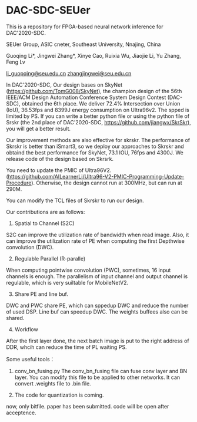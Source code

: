 # DAC-SDC-SEUer  


This is a repository for FPGA-based neural network inference for DAC'2020-SDC. 

SEUer Group, ASIC cneter, Southeast University, Nnajing, China

Guoqing Li*, Jingwei Zhang*, Xinye Cao, Ruixia Wu, Jiaojie Li, Yu Zhang, Feng Lv 

li_guopqing@seu.edu.cn   zhangjingwei@seu.edu.cn 

In DAC'2020-SDC, Our design bases on SkyNet (https://github.com/TomG008/SkyNet), the champion design of the 56th IEEE/ACM Design Automation Conference System Design Contest (DAC-SDC), obtained the 6th place. We deliver 72.4% Intersection over Union (IoU), 36.53fps and 8399J energy consumption on Ultra96v2. The spped is limited by PS. If you can write a better python file or using the python file of Srskr (the 2nd place of DAC'2020-SDC, https://github.com/jiangwx/SkrSkr), you will get a better result. 

Our improvement methods are also effective for skrskr. The performance of Skrskr is better than iSmart3, so we deploy our approaches to Skrskr and obtaind the best performance for SkyNet, 73.1 IOU, 76fps and 4300J. We release code of the design based on Skrsrk.

You need to update the PMIC of Ultra96V2. (https://github.com/AILearnerLi/Ultra96-V2-PMIC-Programming-Update-Procedure). Otherwise, the design cannot run at 300MHz, but can run at 290M.

You can modify the TCL files of Skrskr to run our design.


Our contributions are as follows:

1. Spatial to Channel (S2C)

  S2C can improve the utilization rate of bandwidth when read image. Also, it can improve the utilization rate of PE when computing the first Depthwise convolution (DWC).

2. Regulable Parallel (R-paralle)

  When computing pointwise convolution (PWC), sometimes, 16 input channels is enough. The parallelism of input channel and output channel is regulable, which is very suiltable for MobileNetV2.
  
3. Share PE and line buf.

  DWC and PWC share PE, which can sppedup DWC and reduce the number of used DSP. Line buf can speedup DWC. The weights buffees also can be shared.

4. Workflow

  After the first layer done, the next batch image is put to the right address of DDR, whcih can reduce the time of PL waiting PS.
  
Some useful tools：

1. conv_bn_fusing.py
   The conv_bn_fusing file can fuse conv layer and BN layer. You can modify this file to be applied to other networks. It can convert .weights file to .bin file.
   
2. The code for quantization is coming.

now, only bitfile. 
paper has been submitted. code will be open after acceptence.


